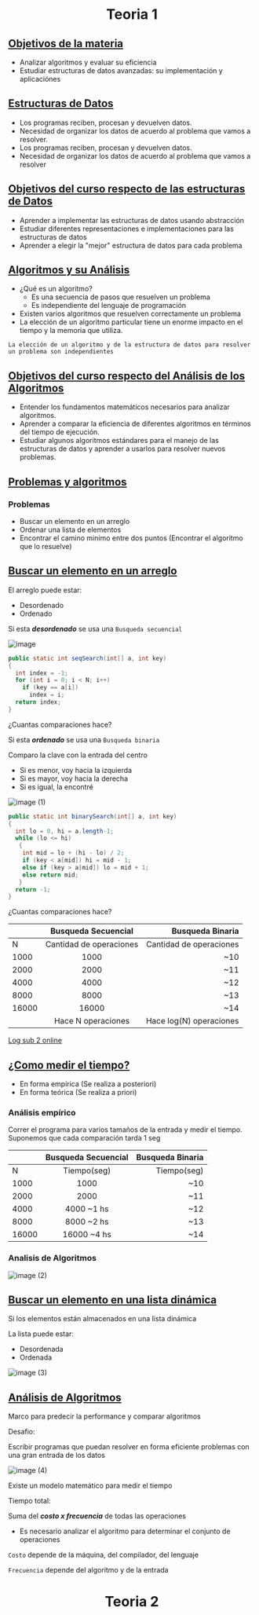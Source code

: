 <h1 align="center">Teoria 1</h1>



## [Objetivos de la materia]()

- Analizar algoritmos y evaluar su eficiencia
- Estudiar estructuras de datos avanzadas: su implementación y aplicaciónes

## [Estructuras de Datos]()

- Los programas reciben, procesan y devuelven datos.
- Necesidad de organizar los datos de acuerdo al problema que vamos a resolver.
- Los programas reciben, procesan y devuelven datos.
- Necesidad de organizar los datos de acuerdo al problema que vamos a resolver

## [Objetivos del curso respecto de las estructuras de Datos]()

- Aprender a implementar las estructuras de datos usando abstracción
- Estudiar diferentes representaciones e implementaciones para las estructuras de datos
- Aprender a elegir la "mejor" estructura de datos para cada problema

## [Algoritmos y su Análisis]()

- ¿Qué es un algoritmo?
  - Es una secuencia de pasos que resuelven un problema
  - Es independiente del lenguaje de programación
- Existen varios algoritmos que resuelven correctamente un problema
- La elección de un algoritmo particular tiene un enorme impacto en el tiempo y la memoria que utiliza.

``
La elección de un algoritmo y de la estructura de datos para resolver un problema son independientes
``

## [Objetivos del curso respecto del Análisis de los Algoritmos]()

- Entender los fundamentos matemáticos necesarios para analizar algoritmos.
- Aprender a comparar la eficiencia de diferentes algoritmos en términos del tiempo de ejecución.
- Estudiar algunos algoritmos estándares para el manejo de las estructuras de datos y aprender a usarlos para resolver nuevos problemas.

## [Problemas y algoritmos]()

### Problemas

- Buscar un elemento en un arreglo
- Ordenar una lista de elementos 
- Encontrar el camino minimo entre dos puntos (Encontrar el algoritmo que lo resuelve)

## [Buscar un elemento en un arreglo]()

El arreglo puede estar: 
- Desordenado
- Ordenado

Si esta ***desordenado*** se usa una ```Busqueda secuencial```

![image](https://user-images.githubusercontent.com/55964635/158110397-7c7f6ec4-da1d-4422-bf5f-8ee31c334af1.png)

```Java
public static int seqSearch(int[] a, int key)
{
  int index = -1;
  for (int i = 0; i < N; i++)
    if (key == a[i])
      index = i;
  return index;
}
```
¿Cuantas comparaciones hace?

Si esta ***ordenado*** se usa una ```Busqueda binaria``` 

Comparo la clave con la entrada del centro

- Si es menor, voy hacia la izquierda
- Si es mayor, voy hacia la derecha
- Si es igual, la encontré

![image (1)](https://user-images.githubusercontent.com/55964635/158111409-3f002c61-9261-454d-ba76-d2f8fd1d0ca6.png)


```Java
public static int binarySearch(int[] a, int key)
{
  int lo = 0, hi = a.length-1;
  while (lo <= hi)
   {
    int mid = lo + (hi - lo) / 2;
    if (key < a[mid]) hi = mid - 1;
    else if (key > a[mid]) lo = mid + 1;
    else return mid;
   }
  return -1;
}
```
¿Cuantas comparaciones hace?

|  | Busqueda Secuencial | Busqueda Binaria |
| :---         |     :---:      |          ---: |
|    N      |     Cantidad de operaciones      |          Cantidad de operaciones |
| 1000         |     1000      |          ~10 |
| 2000   | 2000    | ~11    |
| 4000     | 4000       | ~12      |
| 8000     | 8000       | ~13      |
| 16000     | 16000       | ~14     |
|      | Hace N operaciones       | Hace log(N) operaciones     |

[Log sub 2 online](https://miniwebtool.com/es/log-base-2-calculator/#:~:text=La%20base%20logar%C3%ADtmica%202%2C%20tambi%C3%A9n,binario%20de%204%20es%202.)

## [¿Como medir el tiempo?]()

- En forma empírica (Se realiza a posteriori)
- En forma teórica (Se realiza a priori) 

### Análisis empírico

Correr el programa para varios tamaños de la entrada y medir el tiempo. Suponemos que cada comparación tarda 1 seg

|  | Busqueda Secuencial | Busqueda Binaria |
| :---         |     :---:      |          ---: |
|    N      |     Tiempo(seg)      |          Tiempo(seg) |
| 1000         |     1000      |          ~10 |
| 2000   | 2000    | ~11    |
| 4000     | 4000 ~1 hs       | ~12      |
| 8000     | 8000 ~2 hs       | ~13      |
| 16000     | 16000 ~4 hs   | ~14     |

### Analisis de Algoritmos

![image (2)](https://user-images.githubusercontent.com/55964635/158115649-3f0713d4-caa8-4591-b833-e8b1d5ccc1e8.png)

## [Buscar un elemento en una lista dinámica]()

Si los elementos están almacenados en una lista dinámica

La lista puede estar:
- Desordenada
- Ordenada

![image (3)](https://user-images.githubusercontent.com/55964635/158118424-9ba89679-d6de-4dec-a028-0fe2c9088dcc.png)

## [Análisis de Algoritmos]()

Marco para predecir la performance y comparar algoritmos

Desafio:

Escribir programas que puedan resolver en forma eficiente problemas con una gran entrada de los datos

![image (4)](https://user-images.githubusercontent.com/55964635/158118790-e56875b9-a5f5-46db-a0a8-803fbe56f2e1.png)

Existe un modelo matemático para medir el tiempo

Tiempo total:

Suma del ***costo x frecuencia*** de todas las operaciones

- Es necesario analizar el algoritmo para determinar el conjunto de operaciones

```Costo``` depende de la máquina, del compilador, del lenguaje

```Frecuencia``` depende del algoritmo y de la entrada

<h1 align="center">Teoria 2</h1>
